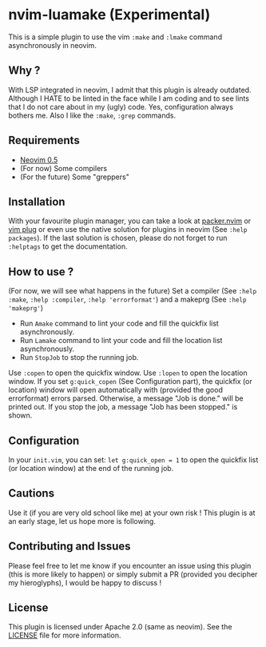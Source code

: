 # nvim-luamake (Experimental) 
This is a simple plugin to use the vim `:make` and `:lmake` command
asynchronously in neovim.

## Why ?  
With LSP integrated in neovim, I admit that this plugin is already outdated.
Although I HATE to be linted in the face while I am coding and to see lints
that I do not care about in my (ugly) code. Yes, configuration always bothers
me.  Also I like the `:make`, `:grep` commands.

## Requirements 
- [Neovim 0.5](https://github.com/neovim/neovim)  
- (For now) Some compilers  
- (For the future) Some "greppers"  

## Installation 
With your favourite plugin manager, you can take a look at
[packer.nvim](https://github.com/wbthomason/packer.nvim) or [vim
plug](https://github.com/junegunn/vim-plug) or even use the native solution
for plugins in neovim (See `:help packages`). If the last solution is chosen,
please do not forget to run `:helptags` to get the documentation.

## How to use ?  
(For now, we will see what happens in the future) Set a compiler (See `:help
:make`, `:help :compiler`, `:help 'errorformat'`) and a makeprg (See `:help
'makeprg'`)  

- Run `Amake` command to lint your code and fill the quickfix list
  asynchronously.  
- Run `Lamake` command to lint your code and fill the location list
  asynchronously.
- Run `StopJob` to stop the running job.  

Use `:copen` to open the quickfix window. Use `:lopen` to open the location
window. If you set `g:quick_copen` (See Configuration part), the quickfix (or
location) window will open automatically with (provided the good errorformat)
errors parsed. Otherwise, a message "Job is done." will be printed out. If you
stop the job, a message "Job has been stopped." is shown.

## Configuration
In your `init.vim`, you can set:  `let g:quick_open = 1` to open the quickfix
list (or location window) at the end of the running job.  

## Cautions 
Use it (if you are very old school like me) at your own risk !  This plugin is
at an early stage, let us hope more is following.

## Contributing and Issues 
Please feel free to let me know if you encounter an issue using this plugin
(this is more likely to happen) or simply submit a PR (provided you decipher
my hieroglyphs), I would be happy to discuss !

## License 
This plugin is licensed under Apache 2.0 (same as neovim). See the
[LICENSE](https://github.com/lmenou/nvim-luamake/blob/master/LICENSE) file for
more information.
